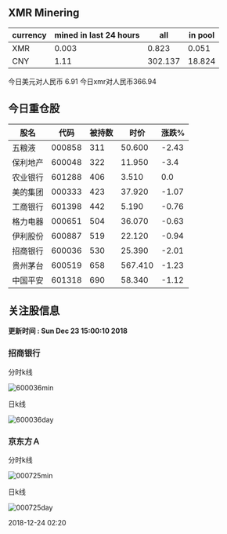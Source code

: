 ## XMR Minering

|currency|mined in last 24 hours|all|in pool|
|---|---|---|---|
|XMR|0.003|0.823|0.051|
|CNY|1.11|302.137|18.824|

今日美元对人民币 6.91	今日xmr对人民币366.94


## 今日重仓股 

|股名|代码|被持数|时价|涨跌%|
|---|---|---|---|---|
|五粮液|000858|311|50.600|-2.43|
|保利地产|600048|322|11.950|-3.4|
|农业银行|601288|406|3.510|0.0|
|美的集团|000333|423|37.920|-1.07|
|工商银行|601398|442|5.190|-0.76|
|格力电器|000651|504|36.070|-0.63|
|伊利股份|600887|519|22.120|-0.94|
|招商银行|600036|530|25.390|-2.01|
|贵州茅台|600519|658|567.410|-1.23|
|中国平安|601318|690|58.340|-1.12|

## 关注股信息
**更新时间 : Sun Dec 23 15:00:10 2018**
### 招商银行 
分时k线

![600036min](http://image.sinajs.cn/newchart/min/n/sh600036.gif)

日k线

![600036day](http://image.sinajs.cn/newchart/daily/n/sh600036.gif)

### 京东方Ａ 
分时k线

![000725min](http://image.sinajs.cn/newchart/min/n/sz000725.gif)

日k线

![000725day](http://image.sinajs.cn/newchart/daily/n/sz000725.gif)

2018-12-24 02:20